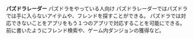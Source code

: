 **パズドラレーダー**
パズドラをやっている人向け
パズドラレーダーではパズドラでは手に入らないアイテムや、フレンドを探すことができる。
パズドラでは対応できないことをアプリをもう１つのアプリで対応することを可能にできる。
前に書いたようにフレンド検索や、ゲーム内ダンジョンの獲得など。









